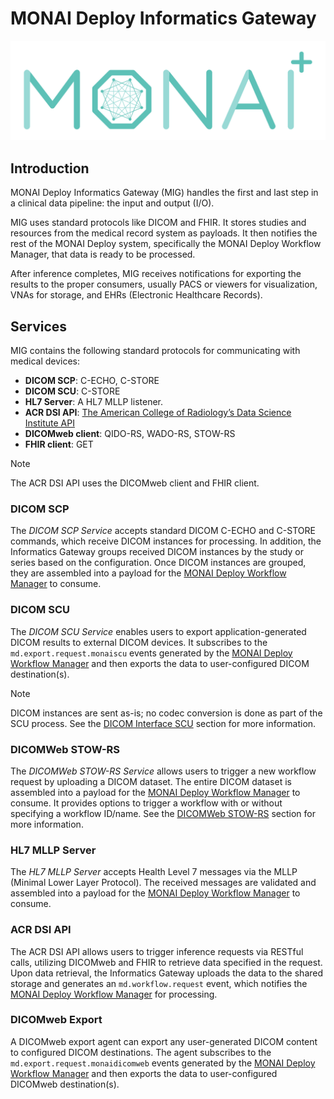 <!--
  ~ Copyright 2021-2023 MONAI Consortium
  ~
  ~ Licensed under the Apache License, Version 2.0 (the "License");
  ~ you may not use this file except in compliance with the License.
  ~ You may obtain a copy of the License at
  ~
  ~ http://www.apache.org/licenses/LICENSE-2.0
  ~
  ~ Unless required by applicable law or agreed to in writing, software
  ~ distributed under the License is distributed on an "AS IS" BASIS,
  ~ WITHOUT WARRANTIES OR CONDITIONS OF ANY KIND, either express or implied.
  ~ See the License for the specific language governing permissions and
  ~ limitations under the License.
-->

# MONAI Deploy Informatics Gateway

![NVIDIA](./images/MONAI-logo_color.svg)

## Introduction

MONAI Deploy Informatics Gateway (MIG) handles the first and last step in a clinical data pipeline: the input and output (I/O).

MIG uses standard protocols like DICOM and FHIR. It stores studies and resources from the medical record system as payloads. It then notifies the rest of the MONAI Deploy system, specifically the MONAI Deploy Workflow Manager, that data is ready to be processed.

After inference completes, MIG receives notifications for exporting the results to the proper consumers, usually PACS or viewers for visualization, VNAs for storage, and EHRs (Electronic Healthcare Records).


## Services

MIG contains the following standard protocols for communicating with medical devices:

* **DICOM SCP**: C-ECHO, C-STORE
* **DICOM SCU**: C-STORE
* **HL7 Server**: A HL7 MLLP listener.
* **ACR DSI API**: [The American College of Radiology’s Data Science Institute API](https://www.acrdsi.org/-/media/DSI/Files/ACR-DSI-Model-API.pdf)
* **DICOMweb client**: QIDO-RS, WADO-RS, STOW-RS
* **FHIR client**: GET

> [!Note]
> The ACR DSI API uses the DICOMweb client and FHIR client.

### DICOM SCP

The *DICOM SCP Service* accepts standard DICOM C-ECHO and C-STORE commands, which receive DICOM instances for processing. In addition, the Informatics Gateway groups received DICOM instances by the study or series based on the configuration. Once DICOM instances are grouped, they are assembled into a payload for the [MONAI Deploy Workflow Manager](https://github.com/Project-MONAI/monai-deploy-workflow-manager) to consume.

### DICOM SCU

The *DICOM SCU Service* enables users to export application-generated DICOM results to external DICOM devices. It subscribes to the `md.export.request.monaiscu` events generated by the [MONAI Deploy Workflow Manager](https://github.com/Project-MONAI/monai-deploy-workflow-manager) and then exports the data to user-configured DICOM destination(s).

> [!Note]
> DICOM instances are sent as-is; no codec conversion is done as part of the SCU process. 
> See the [DICOM Interface SCU](./compliance/dicom.md#dimse-services-scu) section for more information.

### DICOMWeb STOW-RS

The *DICOMWeb STOW-RS Service* allows users to trigger a new workflow request by uploading a DICOM dataset. The entire DICOM dataset is assembled into a payload for the [MONAI Deploy Workflow Manager](https://github.com/Project-MONAI/monai-deploy-workflow-manager) to consume.
It provides options to trigger a workflow with or without specifying a workflow ID/name. See the
[DICOMWeb STOW-RS](./api/rest/dicomweb-stow.md) section for more information.

### HL7 MLLP Server

The *HL7 MLLP Server* accepts Health Level 7 messages via the MLLP (Minimal Lower Layer Protocol). The received messages are validated and assembled into a payload for the [MONAI Deploy Workflow Manager](https://github.com/Project-MONAI/monai-deploy-workflow-manager) to consume.

### ACR DSI API

The ACR DSI API allows users to trigger inference requests via RESTful calls, utilizing DICOMweb and FHIR to
retrieve data specified in the request. Upon data retrieval, the Informatics Gateway uploads the data to the
shared storage and generates an `md.workflow.request` event, which notifies the
[MONAI Deploy Workflow Manager](https://github.com/Project-MONAI/monai-deploy-workflow-manager) for processing.

### DICOMweb Export

A DICOMweb export agent can export any user-generated DICOM content to configured DICOM destinations. The agent
subscribes to the `md.export.request.monaidicomweb` events generated by the [MONAI Deploy Workflow Manager](https://github.com/Project-MONAI/monai-deploy-workflow-manager)
and then exports the data to user-configured DICOMweb destination(s).

